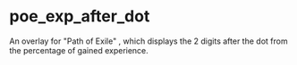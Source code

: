 # poe_exp_after_dot
An overlay for "Path of Exile" , which displays the 2 digits after the dot from the percentage of gained experience.
